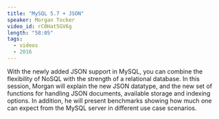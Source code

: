 ```yaml
---
title: "MySQL 5.7 + JSON"
speaker: Morgan Tocker
video_id: rC0Hat5GV6g
length: "58:05"
tags:
  - videos
  - 2016
---
```


With the newly added JSON support in MySQL, you can combine the flexibility of NoSQL with the strength of a relational database. In this session, Morgan will explain the new JSON datatype, and the new set of functions for handling JSON documents, available storage and indexing options. In addition, he will present benchmarks showing how much one can expect from the MySQL server in different use case scenarios.
